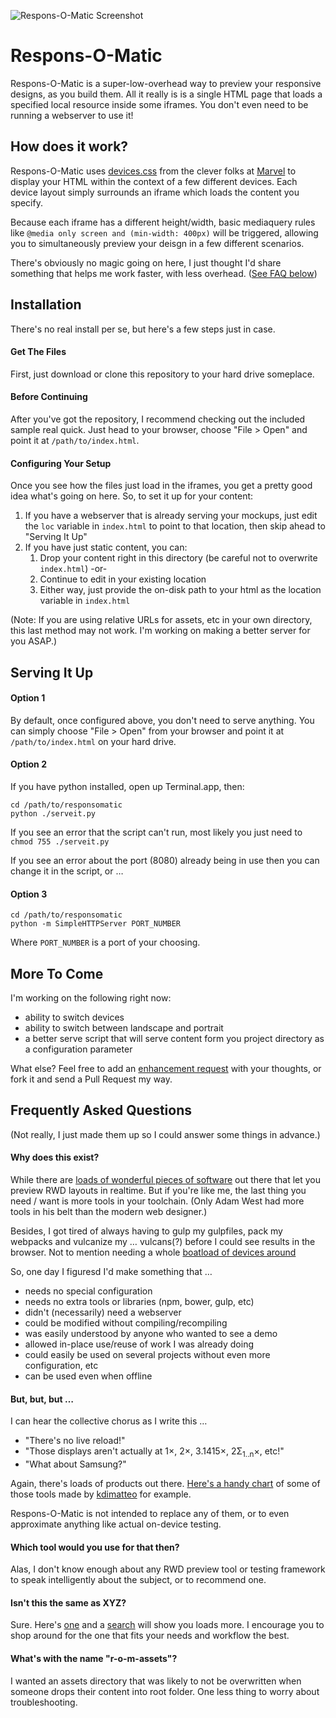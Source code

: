![Respons-O-Matic Screenshot](https://dl.dropboxusercontent.com/u/18132950/respons-o-matic.png)

# Respons-O-Matic

Respons-O-Matic is a super-low-overhead way to preview your responsive designs, as you build them. All it really is is a single HTML page that loads a specified local resource inside some iframes. You don't even need to be running a webserver to use it!


## How does it work?

Respons-O-Matic uses [devices.css](http://marvelapp.github.io/devices.css/) from the clever folks at [Marvel](https://marvelapp.com) to display your HTML within the context of a few different devices. Each device layout simply surrounds an iframe which loads the content you specify. 

Because each iframe has a different height/width, basic mediaquery rules like `@media only screen and (min-width: 400px)` will be triggered, allowing you to simultaneously preview your deisgn in a few different scenarios.

There's obviously no magic going on here, I just thought I'd share something that helps me work faster, with less overhead. ([See FAQ below](#faq))

## Installation

There's no real install per se, but here's a few steps just in case. 

#### Get The Files

First, just download or clone this repository to your hard drive someplace.

#### Before Continuing

After you've got the repository, I recommend checking out the included sample real quick. Just head to your browser, choose "File > Open" and point it at `/path/to/index.html`.

#### Configuring Your Setup
Once you see how the files just load in the iframes, you get a pretty good idea what's going on here. So, to set it up for your content:

1. If you have a webserver that is already serving your mockups, just edit the `loc` variable in `index.html` to point to that location, then skip ahead to "Serving It Up"
2. If you have just static content, you can:
	1. Drop your content right in this directory (be careful not to overwrite `index.html`) -or-
	2. Continue to edit in your existing location
	3. Either way, just provide the on-disk path to your html as the location variable in `index.html`

(Note: If you are using relative URLs for assets, etc in your own directory, this last method may not work. I'm working on making a better server for you ASAP.)


## Serving It Up

#### Option 1
By default, once configured above, you don't need to serve anything. You can simply choose "File > Open" from your browser and point it at `/path/to/index.html` on your hard drive.

#### Option 2
If you have python installed, open up Terminal.app, then:

```
cd /path/to/responsomatic
python ./serveit.py
```

If you see an error that the script can't run, most likely you just need to `chmod 755 ./serveit.py`

If you see an error about the port (8080) already being in use then you can change it in the script, or &hellip;

#### Option 3
```
cd /path/to/responsomatic
python -m SimpleHTTPServer PORT_NUMBER
```

Where `PORT_NUMBER` is a port of your choosing.

## More To Come

I'm working on the following right now:

* ability to switch devices
* ability to switch between landscape and portrait
* a better serve script that will serve content form you project directory as a configuration parameter

What else? Feel free to add an [enhancement request](https://github.com/BenjaminListwon/responsomatic/issues) with your thoughts, or fork it and send a Pull Request my way.


<a name="faq"></a>

## Frequently Asked Questions

(Not really, I just made them up so I could answer some things in advance.)

#### Why does this exist?

While there are [loads of wonderful pieces of software](http://www.hongkiat.com/blog/rwd-tools/#testing) out there that let you preview RWD layouts in realtime. But if you're like me, the last thing you need / want is more tools in your toolchain. (Only Adam West had more tools in his belt than the modern web designer.) 

Besides, I got tired of always having to gulp my gulpfiles, pack my webpacks and vulcanize my &hellip; vulcans(?) before I could see results in the browser. Not to mention needing a whole [boatload of devices around](http://www.html5rocks.com/static/images/screenshots/crossdevice/image16.gif)

So, one day I figuresd I'd make something that &hellip;

* needs no special configuration
* needs no extra tools or libraries (npm, bower, gulp, etc)
* didn't (necessarily) need a webserver
* could be modified without compiling/recompiling
* was easily understood by anyone who wanted to see a demo
* allowed in-place use/reuse of work I was already doing
* could easily be used on several projects without even more configuration, etc
* can be used even when offline


#### But, but, but &hellip;

I can hear the collective chorus as I write this &hellip; 

* "There's no live reload!"
* "Those displays aren't actually at 1&times;, 2&times;, 3.1415&times;, 2&Sigma;<sub>1..n</sub>&times;, etc!"
* "What about Samsung?"

Again, there's loads of products out there. [Here's a handy chart](http://enigmatic-tor-1148.herokuapp.com/) of some of those tools made by [kdimatteo](https://github.com/kdimatteo) for example. 

Respons-O-Matic is not intended to replace any of them, or to even approximate anything like actual on-device testing.


#### Which tool would you use for that then?

Alas, I don't know enough about any RWD preview tool or testing framework to speak intelligently about the subject, or to recommend one. 


#### Isn't this the same as XYZ?

Sure. Here's [one](https://github.com/mattkersley/Responsive-Design-Testing) and a [search](https://www.google.com/webhp?#newwindow=1&q=responsive+design+testing) will show you loads more. I encourage you to shop around for the one that fits your needs and workflow the best.

#### What's with the name "r-o-m-assets"?

I wanted an assets directory that was likely to not be overwritten when someone drops their content into root folder. One less thing to worry about troubleshooting.

